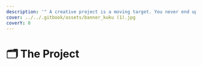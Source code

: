 ```yaml
---
description: '" A creative project is a moving target. You never end up where you start"'
cover: ../../.gitbook/assets/banner_kuku (1).jpg
coverY: 0
---
```


# 🗂 The Project

